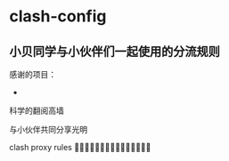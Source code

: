 # clash-config
## 小贝同学与小伙伴们一起使用的分流规则

感谢的项目：

- 
科学的翻阅高墙

与小伙伴共同分享光明



clash proxy rules
🤡🤡🤡🤡🤡🤡🤡🤡🤡🤡🤡🤡🤡🤡🤡

